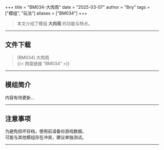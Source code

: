 +++
title = "BM034-大肉雨"
date = "2025-03-07"
author = "Bny"
tags = ["模组", "玩法"]
aliases = ["BM034"]
+++

> 本文介绍了模组 **大肉雨** 的功能与特点。

---

## 文件下载

> [BM034] 大肉雨  
{{< 网盘链接 "BM034" >}}  

---

## 模组简介

>  
内容有待更新...  

---

## 注意事项

>  
为避免损坏存档，使用前请备份游戏数据。  
可能与其他模组存在冲突，建议单独测试。  

---

